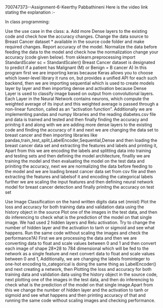 700747373--Assignment-6-Keerthy Pabbathineni
Here is the video link stating the explanation :- 

In class programming:

Use the use case in the class: a. Add more Dense layers to the existing code and check how the accuracy changes.
Change the data source to Breast Cancer dataset * available in the source code folder and make required changes. Report accuracy of the model.
Normalize the data before feeding the data to the model and check how the normalization change your accuracy (code given below). from sklearn.preprocessing import StandardScaler sc = StandardScaler() Breast Cancer dataset is designated to predict if a patient has Malignant (M) or Benign = B cancer
A) In this program first we are importing keras because Keras allows you to choose which lower-level library it runs on, but provides a unified API for each such backend, then we are importing sequential which is used to create models layer by layer and then importing dense and activation because Dense Layer is used to classify image based on output from convolutional layers. Each Layer in the Neural Network contains neurons, which compute the weighted average of its input and this weighted average is passed through a non-linear function, called as an “activation function”. Additionally we are implementing pandas and numpy libraries and the reading diabetes.csv file and data is trained and tested and then finally finding the accuracy and prinitng it and along with we are adding more dense layers to the existing code and finding the accuracy of it and next we are changing the data set to breast cancer and then importing libraries like pandas,train_test_split,LabelEncoder,Sequential,Dense and then loading the breast cancer data set and extracting the features and labels and printing it, Apart from this we are encoding the labels and splitting data into training and testing sets and then defining the model architecture, finallly we are training the model and then evaluating the model on the test data and priniting the accuracy, next we are normalizing the data before feeding to the model and we are loading breast cancer data set from csv file and then extracting the features and labelsof it and encoding the categorical labels further we are scaling the input features and then defining neural network model for breast cancer detection and finally prinitng the accuracy on test set

Use Image Classification on the hand written digits data set (mnist)
Plot the loss and accuracy for both training data and validation data using the history object in the source
Plot one of the images in the test data, and then do inferencing to check what is the prediction of the model on that single image.
We had used 2 hidden layers and Relu activation. Try to change the number of hidden layer and the activation to tanh or sigmoid and see what happens.
Run the same code without scaling the images and check the performance?​A) First we are processing the data and then we are converting data to float and scale values between 0 and 1 and then convert each image of shape 28*28 to 784 dimensional which will be fed to the network as a single feature and next convert data to float and scale values between 0 and 1, Additionally, we are changing the labels frominteger to one-hot encoding to_categorical is doing the same thing as LabelEncoder() and next creating a network, then Plotting the loss and accuracy for both training data and validation data using the history object in the source code, next plotting one of the images in the test data, and then do inferencing to check what is the prediction of the model on that single image.Apart from this we change the number of hidden layer and the activation to tanh or sigmoid and see what happens and then printing accuracy of that and running the same code without scaling images and checking performance.
